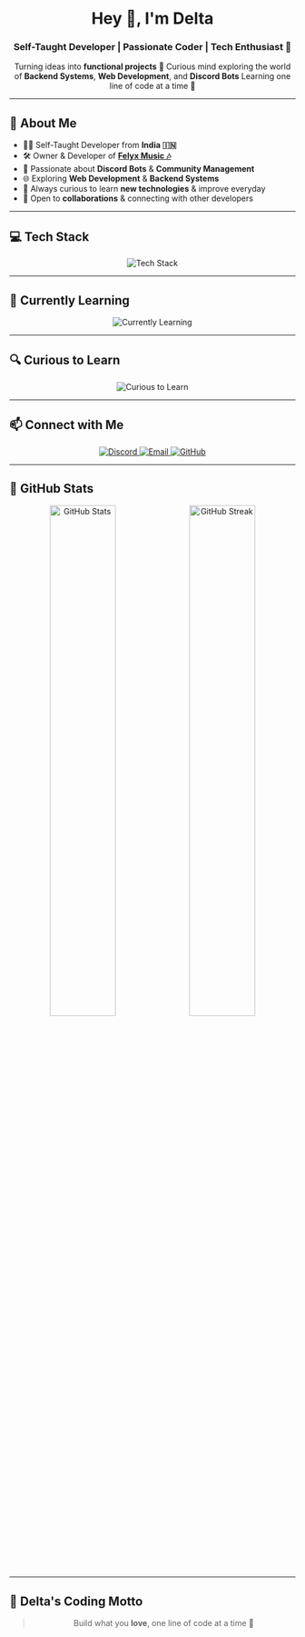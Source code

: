 <h1 align="center">Hey 👋, I'm Delta</h1>
<h3 align="center">Self-Taught Developer | Passionate Coder | Tech Enthusiast 📄</h3>

<p align="center">
Turning ideas into <strong>functional projects</strong> 🚀  
Curious mind exploring the world of <strong>Backend Systems</strong>, <strong>Web Development</strong>, and <strong>Discord Bots</strong>  
Learning one line of code at a time 💪
</p>

<hr/>

<h2>🎯 About Me</h2>
<ul>
<li>👨‍💻 Self-Taught Developer from <strong>India 🇮🇳</strong></li>
<li>🛠️ Owner & Developer of <a href="https://felyxmusic.vercel.app" target="_blank"><strong>Felyx Music 🎶</strong></a></li>
<li>💪 Passionate about <strong>Discord Bots</strong> & <strong>Community Management</strong></li>
<li>🌐 Exploring <strong>Web Development</strong> & <strong>Backend Systems</strong></li>
<li>📄 Always curious to learn <strong>new technologies</strong> & improve everyday</li>
<li>🤝 Open to <strong>collaborations</strong> & connecting with other developers</li>
</ul>

<hr/>

<h2>💻 Tech Stack</h2>
<div align="center">
<img src="https://skillicons.dev/icons?i=js,ts,nodejs,react,nextjs,mongodb,mysql,prisma" alt="Tech Stack"/>
</div>

<hr/>

<h2>🌱 Currently Learning</h2>
<div align="center">
<img src="https://skillicons.dev/icons?i=typescript,react,nextjs" alt="Currently Learning"/>
</div>

<hr/>

<h2>🔍 Curious to Learn</h2>
<div align="center">
<img src="https://skillicons.dev/icons?i=python,c,go,rust,java" alt="Curious to Learn"/>
</div>

<hr/>

<h2>📫 Connect with Me</h2>
<div align="center">
<a href="https://discord.com/users/1072062695093846057">
<img src="https://img.shields.io/badge/Discord-2d77dc?style=for-the-badge&logo=discord&logoColor=white" alt="Discord"/>
</a>
<a href="mailto:work.notdelta@gmail.com">
<img src="https://img.shields.io/badge/Email-2d77dc?style=for-the-badge&logo=gmail&logoColor=white" alt="Email"/>
</a>
<a href="https://github.com/notdeltaxd">
<img src="https://img.shields.io/badge/GitHub-000000?style=for-the-badge&logo=github&logoColor=white" alt="GitHub"/>
</a>
</div>

<hr/>

<h2>📄 GitHub Stats</h2>
<div align="center">
<img src="https://github-readme-stats.vercel.app/api?username=notdeltaxd&show_icons=true&theme=transparent&hide_border=true&count_private=true" width="48%" alt="GitHub Stats"/>
<img src="https://github-readme-streak-stats-phi-opal.vercel.app/?user=notdeltaxd&background=0d1117&currStreakNum=ffffff&sideNums=ffffff&currStreakLabel=ffffff&sideLabels=ffffff&dates=ffffff&fire=2d77dc&ring=2d77dc&locale=en&type=svg&hide_border=true" width="48%" alt="GitHub Streak"/>
</div>

<hr/>

<h2>🧠 Delta's Coding Motto</h2>
<blockquote align="center">
Build what you <strong>love</strong>, one line of code at a time 📄
</blockquote>
